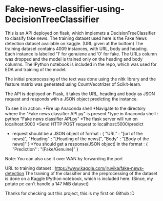 # Fake-news-classifier-using-DecisionTreeClassifier
This is an API deployed on flask, which implemets a DecisionTreeClassifier to classify fake news.
The training dataset used here is the Fake News detection dataset available on kaggle. (URL given at the bottom)
The training dataset contains 4009 instances, with URL, body and heading. Each instance is labelled '1' for genuiene and '0' for fake.
The URLs column was dropped and the model is trained only on the heading and body columns. The IPython notebook is included in the repo, which was used for EDA and training of the model.

The initial preprocessing of the text was done using the nltk library and the feature matrix was generated using CountVecotrizer of Scikit-learn. 

The API is deployed on Flask, it takes the URL, heading and body as JSON request and responds with a JSON object predicting the instance.

To see it in action:
*Fire up Anaconda shell
*Navigate to the directory where the "Fake news classifier API.py" is present
*type in Anaconda shell : python "Fake news classifier API.py"
*The flask server will run on localhost:5000
*Send HTTP POST request to localhost:5000/predict
* request should be a JSON object of format : {
                                                "URL" : "[url of the news]",
                                                "Heading" : "[Heading of the news]",
                                                "Body" : "[Body of the news]"
                                              }
*You should get a response(JSON object) in the format : {
                                                          "Prediction" : "[Fake/Genuine]"
                                                        }
 
 Note: You can also use it over WAN by forwarding the port
 
 URL to training dataset : https://www.kaggle.com/jruvika/fake-news-detection
 The training of the classifier and the preprocessing of the dataset is done on a Kaggle IPython notebook, which is included here. (Since, my potato pc can't handle a 147 MiB dataset)
 
 Thanks for checking out this project, this is my first on Github :D
